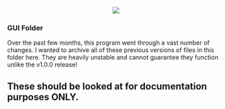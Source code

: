 <p align="center">
  <img src="https://github.com/FlameSpyro/Cyber-Security-Survival-Kit/assets/70916199/71130dc6-b10a-4af2-a76c-688902441c98" />
</p>

### GUI Folder
Over the past few months, this program went through a vast number of changes. I wanted to archive all of these previous versions of files in this folder here. They are heavily unstable and cannot guarantee they function unlike the v1.0.0 release! 

## These should be looked at for documentation purposes ONLY.
